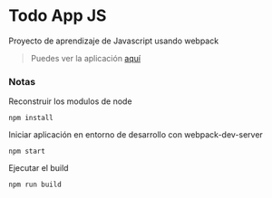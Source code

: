 # Todo App JS

Proyecto de aprendizaje de Javascript usando webpack

> Puedes ver la aplicación [aquí](https://omorest.github.io/Todo-App-JS/)


### Notas

Reconstruir los modulos de node

```console
npm install
```

Iniciar aplicación en entorno de desarrollo con webpack-dev-server

```console
npm start
```

Ejecutar el build

```console
npm run build
```
